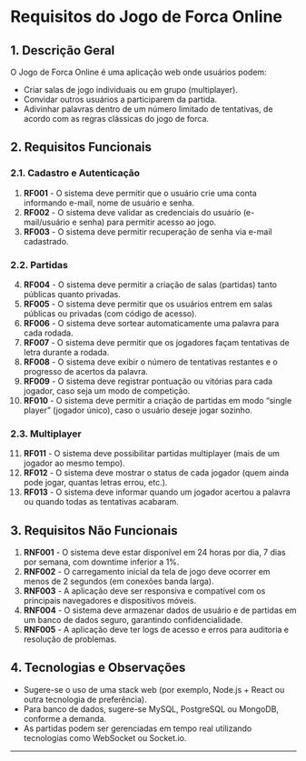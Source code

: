 # Requisitos do Jogo de Forca Online

## 1. Descrição Geral
O Jogo de Forca Online é uma aplicação web onde usuários podem:
- Criar salas de jogo individuais ou em grupo (multiplayer).
- Convidar outros usuários a participarem da partida.
- Adivinhar palavras dentro de um número limitado de tentativas, de acordo com as regras clássicas do jogo de forca.

## 2. Requisitos Funcionais

### 2.1. Cadastro e Autenticação
1. **RF001** - O sistema deve permitir que o usuário crie uma conta informando e-mail, nome de usuário e senha.
2. **RF002** - O sistema deve validar as credenciais do usuário (e-mail/usuário e senha) para permitir acesso ao jogo.
3. **RF003** - O sistema deve permitir recuperação de senha via e-mail cadastrado.

### 2.2. Partidas
4. **RF004** - O sistema deve permitir a criação de salas (partidas) tanto públicas quanto privadas.
5. **RF005** - O sistema deve permitir que os usuários entrem em salas públicas ou privadas (com código de acesso).
6. **RF006** - O sistema deve sortear automaticamente uma palavra para cada rodada.
7. **RF007** - O sistema deve permitir que os jogadores façam tentativas de letra durante a rodada.
8. **RF008** - O sistema deve exibir o número de tentativas restantes e o progresso de acertos da palavra.
9. **RF009** - O sistema deve registrar pontuação ou vitórias para cada jogador, caso seja um modo de competição.
10. **RF010** - O sistema deve permitir a criação de partidas em modo “single player” (jogador único), caso o usuário deseje jogar sozinho.

### 2.3. Multiplayer
11. **RF011** - O sistema deve possibilitar partidas multiplayer (mais de um jogador ao mesmo tempo).
12. **RF012** - O sistema deve mostrar o status de cada jogador (quem ainda pode jogar, quantas letras errou, etc.).
13. **RF013** - O sistema deve informar quando um jogador acertou a palavra ou quando todas as tentativas acabaram.

## 3. Requisitos Não Funcionais

1. **RNF001** - O sistema deve estar disponível em 24 horas por dia, 7 dias por semana, com downtime inferior a 1%.
2. **RNF002** - O carregamento inicial da tela de jogo deve ocorrer em menos de 2 segundos (em conexões banda larga).
3. **RNF003** - A aplicação deve ser responsiva e compatível com os principais navegadores e dispositivos móveis.
4. **RNF004** - O sistema deve armazenar dados de usuário e de partidas em um banco de dados seguro, garantindo confidencialidade.
5. **RNF005** - A aplicação deve ter logs de acesso e erros para auditoria e resolução de problemas.

## 4. Tecnologias e Observações
- Sugere-se o uso de uma stack web (por exemplo, Node.js + React ou outra tecnologia de preferência).
- Para banco de dados, sugere-se MySQL, PostgreSQL ou MongoDB, conforme a demanda.
- As partidas podem ser gerenciadas em tempo real utilizando tecnologias como WebSocket ou Socket.io.

---


